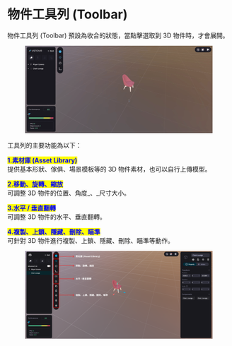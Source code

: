 # 物件工具列 (Toolbar)

物件工具列 (Toolbar) 預設為收合的狀態，當點擊選取到 3D 物件時，才會展開。

<figure><img src="../../.gitbook/assets/工具欄.gif" alt=""><figcaption></figcaption></figure>

工具列的主要功能為以下：

<mark style="color:blue;">**1.素材庫 (Asset Library)**</mark>\
提供基本形狀、傢俱、場景模板等的 3D 物件素材，也可以自行上傳模型。

<mark style="color:blue;">**2.移動、旋轉、縮放**</mark>\
可調整 3D 物件的位置、角度_、_尺寸大小。

<mark style="color:blue;">**3.水平 / 垂直翻轉**</mark>\
可調整 3D 物件的水平、垂直翻轉。

<mark style="color:blue;">**4.複製、上鎖、隱藏、刪除、瞄準**</mark>\
可針對 3D 物件進行複製、上鎖、隱藏、刪除、瞄準等動作。

<figure><img src="../../.gitbook/assets/Frame 102.png" alt=""><figcaption></figcaption></figure>




